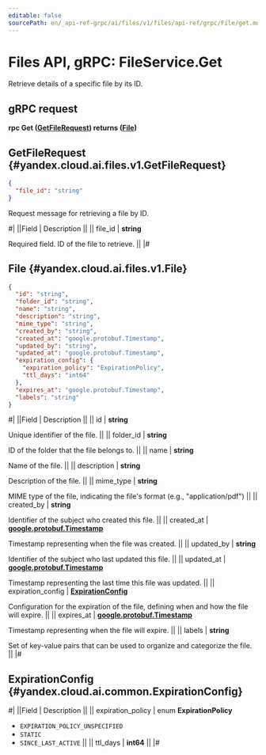 ```yaml
---
editable: false
sourcePath: en/_api-ref-grpc/ai/files/v1/files/api-ref/grpc/File/get.md
---
```


# Files API, gRPC: FileService.Get

Retrieve details of a specific file by its ID.

## gRPC request

**rpc Get ([GetFileRequest](#yandex.cloud.ai.files.v1.GetFileRequest)) returns ([File](#yandex.cloud.ai.files.v1.File))**

## GetFileRequest {#yandex.cloud.ai.files.v1.GetFileRequest}

```json
{
  "file_id": "string"
}
```

Request message for retrieving a file by ID.

#|
||Field | Description ||
|| file_id | **string**

Required field. ID of the file to retrieve. ||
|#

## File {#yandex.cloud.ai.files.v1.File}

```json
{
  "id": "string",
  "folder_id": "string",
  "name": "string",
  "description": "string",
  "mime_type": "string",
  "created_by": "string",
  "created_at": "google.protobuf.Timestamp",
  "updated_by": "string",
  "updated_at": "google.protobuf.Timestamp",
  "expiration_config": {
    "expiration_policy": "ExpirationPolicy",
    "ttl_days": "int64"
  },
  "expires_at": "google.protobuf.Timestamp",
  "labels": "string"
}
```

#|
||Field | Description ||
|| id | **string**

Unique identifier of the file. ||
|| folder_id | **string**

ID of the folder that the file belongs to. ||
|| name | **string**

Name of the file. ||
|| description | **string**

Description of the file. ||
|| mime_type | **string**

MIME type of the file, indicating the file's format (e.g., "application/pdf") ||
|| created_by | **string**

Identifier of the subject who created this file. ||
|| created_at | **[google.protobuf.Timestamp](https://developers.google.com/protocol-buffers/docs/reference/google.protobuf#timestamp)**

Timestamp representing when the file was created. ||
|| updated_by | **string**

Identifier of the subject who last updated this file. ||
|| updated_at | **[google.protobuf.Timestamp](https://developers.google.com/protocol-buffers/docs/reference/google.protobuf#timestamp)**

Timestamp representing the last time this file was updated. ||
|| expiration_config | **[ExpirationConfig](#yandex.cloud.ai.common.ExpirationConfig)**

Configuration for the expiration of the file, defining when and how the file will expire. ||
|| expires_at | **[google.protobuf.Timestamp](https://developers.google.com/protocol-buffers/docs/reference/google.protobuf#timestamp)**

Timestamp representing when the file will expire. ||
|| labels | **string**

Set of key-value pairs that can be used to organize and categorize the file. ||
|#

## ExpirationConfig {#yandex.cloud.ai.common.ExpirationConfig}

#|
||Field | Description ||
|| expiration_policy | enum **ExpirationPolicy**

- `EXPIRATION_POLICY_UNSPECIFIED`
- `STATIC`
- `SINCE_LAST_ACTIVE` ||
|| ttl_days | **int64** ||
|#